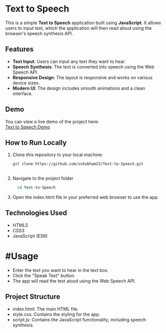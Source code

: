 # Text to Speech

This is a simple **Text to Speech** application built using **JavaScript**. It allows users to input text, which the application will then read aloud using the browser's speech synthesis API.

## Features
- **Text Input**: Users can input any text they want to hear.
- **Speech Synthesis**: The text is converted into speech using the Web Speech API.
- **Responsive Design**: The layout is responsive and works on various device sizes.
- **Modern UI**: The design includes smooth animations and a clean interface.

## Demo
You can view a live demo of the project here:  
[Text to Speech Demo](https://sshubham23.github.io/Text-to-Speech/)

## How to Run Locally
1. Clone this repository to your local machine:
   ```bash
   git clone https://github.com/sshubham23/Text-to-Speech.git
 
2. Navigate to the project folder
   ```bash
     cd Text-to-Speech
3. Open the index.html file in your preferred web browser to use the app.
   
## Technologies Used
- HTML5
- CSS3
- JavaScript (ES6)
  
# #Usage
- Enter the text you want to hear in the text box.
- Click the "Speak Text" button.
- The app will read the text aloud using the Web Speech API.

## Project Structure
- index.html: The main HTML file.
- style.css: Contains the styling for the app.
- script.js: Contains the JavaScript functionality, including speech synthesis.
